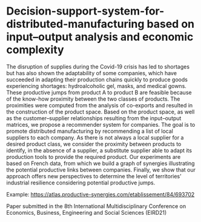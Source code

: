 # Decision-support-system-for-distributed-manufacturing based on input–output analysis and economic complexity

The disruption of supplies during the Covid-19 crisis has led to shortages but has also shown the adaptability of some companies, which have succeeded in adapting their production chains quickly to produce goods experiencing shortages: hydroalcoholic gel, masks, and medical gowns. These productive jumps from product A to product B are feasible because of the know-how proximity between the two classes of products. The proximities were computed from the analysis of co-exports and resulted in the construction of the product space.
Based on the product space, as well as the customer–supplier relationships resulting from the input–output matrices, we propose a recommender system for companies. The goal is to promote distributed manufacturing by recommending a list of local suppliers to each company. As there is not always a local supplier for a desired product class, we consider the proximity between products to identify, in the absence of a supplier, a substitute supplier able to adapt its production tools to provide the required product. Our experiments are based on French data, from which we build a graph of synergies illustrating the potential productive links between companies.
Finally, we show that our approach offers new perspectives to determine the level of territories’ industrial resilience considering potential productive jumps.

Example: https://atlas.productive-synergies.com/etablissement/84/693702

Paper submitted in the 8th International Multidisciplinary Conference on Economics, Business, Engineering and Social Sciences (EIRD21)
